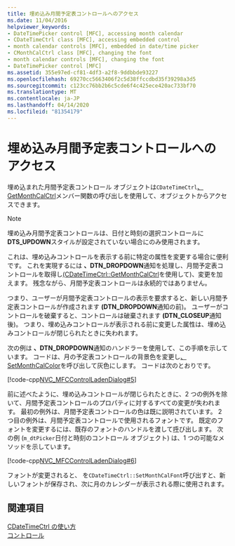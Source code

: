 ```yaml
---
title: 埋め込み月間予定表コントロールへのアクセス
ms.date: 11/04/2016
helpviewer_keywords:
- DateTimePicker control [MFC], accessing month calendar
- CDateTimeCtrl class [MFC], accessing embedded control
- month calendar controls [MFC], embedded in date/time picker
- CMonthCalCtrl class [MFC], changing the font
- month calendar controls [MFC], changing the font
- DateTimePicker control [MFC]
ms.assetid: 355e97ed-cf81-4df3-a2f8-9ddbbde93227
ms.openlocfilehash: 69270cc5663406f2c5d38ffccdbd35f39298a3d5
ms.sourcegitcommit: c123cc76bb2b6c5cde6f4c425ece420ac733bf70
ms.translationtype: MT
ms.contentlocale: ja-JP
ms.lasthandoff: 04/14/2020
ms.locfileid: "81354179"
---
```

# <a name="accessing-the-embedded-month-calendar-control"></a>埋め込み月間予定表コントロールへのアクセス

埋め込まれた月間予定表コントロール オブジェクトは`CDateTimeCtrl`[、GetMonthCalCtrl](../mfc/reference/cdatetimectrl-class.md#getmonthcalctrl)メンバー関数の呼び出しを使用して、オブジェクトからアクセスできます。

> [!NOTE]
> 埋め込み月間予定表コントロールは、日付と時刻の選択コントロールに**DTS_UPDOWN**スタイルが設定されていない場合にのみ使用されます。

これは、埋め込みコントロールを表示する前に特定の属性を変更する場合に便利です。 これを実現するには **、DTN_DROPDOWN**通知を処理し、月間予定表コントロールを取得し[(CDateTimeCtrl::GetMonthCalCtrl](../mfc/reference/cdatetimectrl-class.md#getmonthcalctrl)を使用して)、変更を加えます。 残念ながら、月間予定表コントロールは永続的ではありません。

つまり、ユーザーが月間予定表コントロールの表示を要求すると、新しい月間予定表コントロールが作成されます **(DTN_DROPDOWN**通知の前)。 ユーザーがコントロールを破棄すると、コントロールは破棄されます **(DTN_CLOSEUP**通知後)。 つまり、埋め込みコントロールが表示される前に変更した属性は、埋め込みコントロールが閉じられたときに失われます。

次の例は **、DTN_DROPDOWN**通知のハンドラーを使用して、この手順を示しています。 コードは、月の予定表コントロールの背景色を変更し[、SetMonthCalColor](../mfc/reference/cdatetimectrl-class.md#setmonthcalcolor)を呼び出して灰色にします。 コードは次のとおりです。

[!code-cpp[NVC_MFCControlLadenDialog#5](../mfc/codesnippet/cpp/accessing-the-embedded-month-calendar-control_1.cpp)]

前に述べたように、埋め込みコントロールが閉じられたときに、2 つの例外を除いて、月間予定表コントロールのプロパティに対するすべての変更が失われます。 最初の例外は、月間予定表コントロールの色は既に説明されています。 2 つ目の例外は、月間予定表コントロールで使用されるフォントです。 既定のフォントを変更するには、既存のフォントのハンドルを渡して[呼](../mfc/reference/cdatetimectrl-class.md#setmonthcalfont)び出します。 次の例 (`m_dtPicker`日付と時刻のコントロール オブジェクト) は、1 つの可能なメソッドを示しています。

[!code-cpp[NVC_MFCControlLadenDialog#6](../mfc/codesnippet/cpp/accessing-the-embedded-month-calendar-control_2.cpp)]

フォントが変更されると、 を`CDateTimeCtrl::SetMonthCalFont`呼び出すと、新しいフォントが保存され、次に月のカレンダーが表示される際に使用されます。

## <a name="see-also"></a>関連項目

[CDateTimeCtrl の使い方](../mfc/using-cdatetimectrl.md)<br/>
[コントロール](../mfc/controls-mfc.md)

